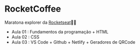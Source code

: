 # RocketCoffee
Maratona explorer da [Rocketseat](https://github.com/Rocketseat)👩‍💻
- Aula 01 : Fundamentos  da programação + HTML
- Aula 02 : CSS 
- Aula 03 : VS Code + Github + Netlify + Geradores de QRCode
